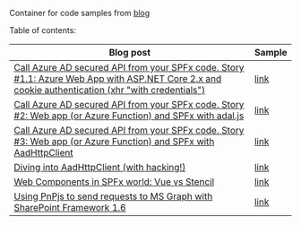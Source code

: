 Container for code samples from [blog](http://spblog.net/)

Table of contents:   

|Blog post|Sample|
|---|---|
|[Call Azure AD secured API from your SPFx code. Story #1.1: Azure Web App with ASP.NET Core 2.x and cookie authentication (xhr "with credentials")](http://spblog.net/post/2018/07/26/call-azure-ad-secured-api-from-your-spfx-code-story-1-1-azure-web-app-with-asp-net-core-2-x-and-cookie-authentication-xhr-with-credentials)|[link](https://github.com/spblog/SPFx-cookie-auth-against-ASP.NET-Core-2.x-API-with-Azure-AD-Auth)|
|[Call Azure AD secured API from your SPFx code. Story #2: Web app (or Azure Function) and SPFx with adal.js](http://spblog.net/post/2018/07/29/Call-Azure-AD-secured-API-from-your-SPFx-code-Story-2-Web-app-(or-Azure-Function)-and-SPFx-with-adaljs)|[link](https://github.com/spblog/SPFx-adal.js-against-ASP.NET-Core-2-API-with-Azure-AD-auth)|
|[Call Azure AD secured API from your SPFx code. Story #3: Web app (or Azure Function) and SPFx with AadHttpClient](http://spblog.net/post/2018/07/30/Call-Azure-AD-secured-API-from-your-SPFx-code-Story-3-Web-app-(or-Azure-Function)-and-SPFx-with-AadHttpClient)|[link](https://github.com/spblog/SPFx-with-AadHttpClient-against-Azure-AD-API)|
|[Diving into AadHttpClient (with hacking!)](http://spblog.net/post/2018/08/07/Diving-into-AadHttpClient-(with-hacking!))|[link](https://github.com/spblog/Diving-into-AadHttpClient-with-hacking)|
|[Web Components in SPFx world: Vue vs Stencil](http://spblog.net/post/2018/08/15/Web-Components-in-SPFx-world-Vue-vs-Stencil)|[link](https://github.com/spblog/Web-Components-in-SPFx-world-Vue-vs-Stencil)|
|[Using PnPjs to send requests to MS Graph with SharePoint Framework 1.6](http://spblog.net/post/2018/09/09/Using-PnPjs-to-send-requests-to-MS-Graph-with-SharePoint-Framework-16)|[link](https://github.com/spblog/PnPjs-with-Graph-and-SPFx16)|